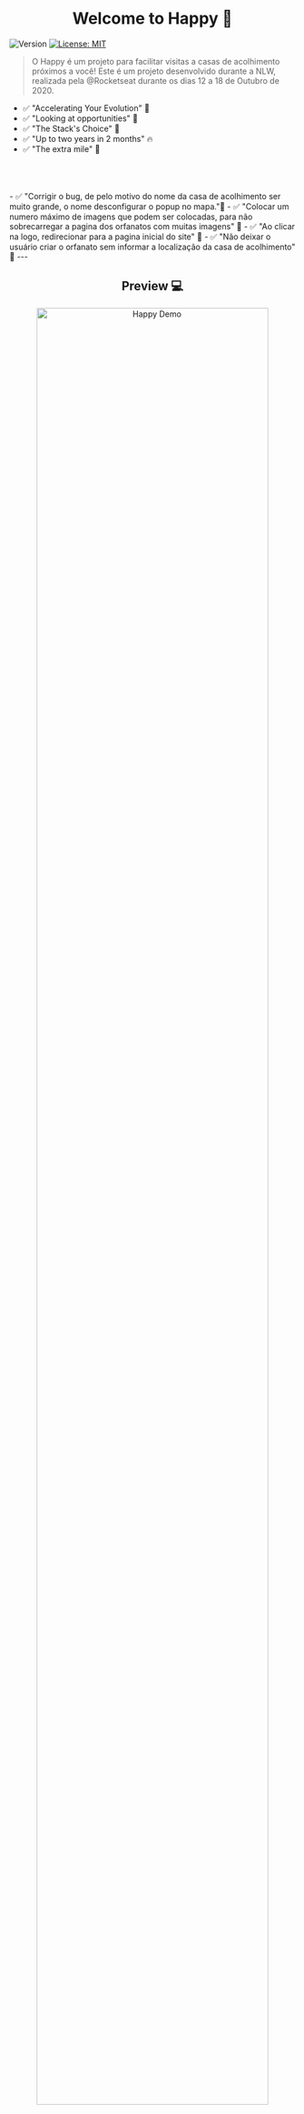 <h1 align="center">Welcome to Happy 👋</h1>
<p>
  <img alt="Version" src="https://img.shields.io/badge/version-1.0.0-blue.svg?cacheSeconds=2592000" />
  <a href="https://github.com/Paulo-Botelho/Happy-NLW/blob/main/LICENSE" target="_blank">
    <img alt="License: MIT" src="https://img.shields.io/badge/License-MIT-yellow.svg" />
  </a>
</p>

> O Happy é um projeto para facilitar visitas a casas de acolhimento próximos a você! Este é um projeto desenvolvido durante a NLW, realizada pela @Rocketseat durante os dias 12 a 18 de Outubro de 2020.

   - ✅ "Accelerating Your Evolution" 💪
   - ✅ "Looking at opportunities" 👀
   - ✅ "The Stack's Choice" 📌
   - ✅ "Up to two years in 2 months" 🔥
   - ✅ "The extra mile" 🚀
<br>
<br>
<br>
   - ✅ "Corrigir o bug, de pelo motivo do nome da casa de acolhimento ser muito grande, o nome desconfigurar o popup no mapa."🚀
   - ✅ "Colocar um numero máximo de imagens que podem ser colocadas, para não sobrecarregar a pagina dos orfanatos com muitas imagens" 🚀
   - ✅ "Ao clicar na logo, redirecionar para a pagina inicial do site" 🚀
   - ✅ "Não deixar o usuário criar o orfanato sem informar a localização da casa de acolhimento" 🚀
---
  <h2 align="center">Preview 💻</h2>

   <p align="center">
      <img src="https://user-images.githubusercontent.com/70411064/96376711-edd5bf00-1156-11eb-9734-91c431eee7c6.png" width="90%" alt="Happy Demo"/>

   </p>
---
## Install

```sh
npm install
```

## Usage

```sh
npm start
```

## Run tests in your Browser

```sh
LOCALHOST:5500
```

## Author

👤 **Paulo Botelho**

* Github: [@Paulo-Botelho](https://github.com/Paulo-Botelho)

## 🤝 Contributing

Contributions, issues and feature requests are welcome!<br />Feel free to check [issues page](https://github.com/Paulo-Botelho/Happy-NLW/issues). 

## Show your support

Give a ⭐️ if this project helped you!

## 📝 License

Copyright © 2020 [Paulo Botelho](https://github.com/Paulo-Botelho).<br />
This project is [MIT](https://github.com/Paulo-Botelho/Happy-NLW/blob/main/LICENSE) licensed.

***
_This README was generated with ❤️ by [readme-md-generator](https://github.com/kefranabg/readme-md-generator)_